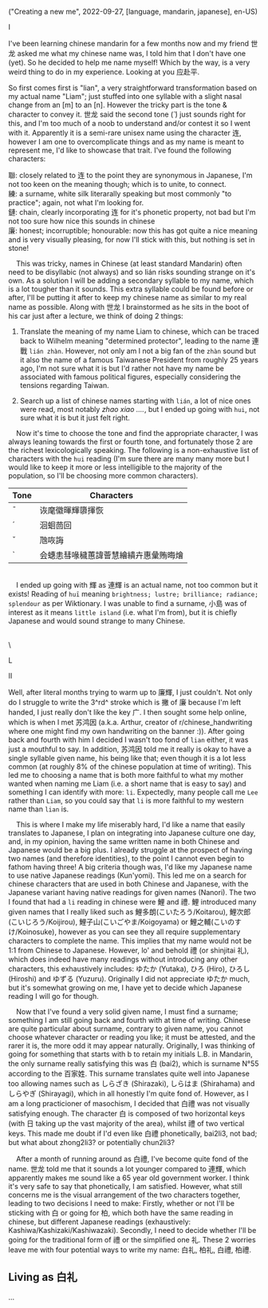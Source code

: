 ("Creating a new me", 2022-09-27, [language, mandarin, japanese], en-US)

<span class="chapter">I</span>

<span class="lettrine">I</span>'ve been learning chinese mandarin for a few months now and my friend 世龙 asked me what my chinese name was, I told him that I don't have one (yet). So he decided to help me name myself! Which by the way, is a very weird thing to do in my experience. Looking at you 应赴平.

So first comes first is "lian", a very straightforward transformation based on my actual name "Liam"; just stuffed into one syllable with a slight nasal change from an [m] to an [n]. However the tricky part is the tone & character to convey it. 世龙 said the second tone (́ ́) just sounds right for this, and I'm too much of a noob to understand and/or contest it so I went with it. Apparently it is a semi-rare unisex name using the character 连, however I am one to overcomplicate things and as my name is meant to represent me, I'd like to showcase that trait. I've found the following characters:

聯: closely related to 连 to the point they are synonymous in Japanese, I'm not too keen on the meaning though; which is to unite, to connect.\
練: a surname, white silk literarally speaking but most commonly "to practice"; again, not what I'm looking for.\
鏈: chain, clearly incorporating 连 for it's phonetic property, not bad but I'm not too sure how nice this sounds in chinese\
廉: honest; incorruptible; honourable: now this has got quite a nice meaning and is very visually pleasing, for now I'll stick with this, but nothing is set in stone!

    This was tricky, names in Chinese (at least standard Mandarin) often need to be disyllabic (not always) and so lián risks sounding strange on it's own. As a solution I will be adding a secondary syllable to my name, which is a lot tougher than it sounds. This extra syllable could be found before or after, I'll be putting it after to keep my chinese name as similar to my real name as possible. Along with 世龙 I brainstormed as he sits in the boot of his car just after a lecture, we think of doing 2 things:

1. Translate the meaning of my name Liam to chinese, which can be traced back to Wilhelm meaning "determined protector", leading to the name 連戰 `lián zhàn`. However, not only am I not a big fan of the `zhàn` sound but it also the name of a famous Taiwanese President from roughly 25 years ago, I'm not sure what it is but I'd rather not have my name be associated with famous political figures, especially considering the tensions regarding Taiwan.
	
2. Search up a list of chinese names starting with `lián`, a lot of nice ones were read, most notably *zhao xiao ....*, but I ended up going with `hui`, not sure what it is but it just felt right.

    Now it's time to choose the tone and find the appropriate character, I was always leaning towards the first or fourth tone, and fortunately those 2 are the richest lexicologically speaking. The following is a non-exhaustive list of characters with the `hui` reading (I'm sure there are many many more but I would like to keep it more or less intelligible to the majority of the population, so I'll be choosing more common characters).


| Tone | Characters   					|
|------|--------------------------------|
|  ¯   | 诙麾徽暉輝隳揮恢         			|
|  ´   | 洄蛔茴回                			|
|  ˇ   | 虺咴誨                  		|
|  `   | 会蟪恚彗喙穢蕙諱薈慧繪繢卉惠彙賄晦燴	|

\
    I ended up going with 輝 as 連輝 is an actual name, not too common but it exists! Reading of `huī` meaning `brightness; lustre; brilliance; radiance; splendour` as per Wiktionary. I was unable to find a surname, 小島 was of interest as it means `little island` (i.e. what I'm from), but it is chiefly Japanese and would sound strange to many Chinese.

\
\

<span class="divider">L</span>

<span class="chapter">II</span>

<span class="lettrine">W</span>ell, after literal months trying to warm up to 廉輝, I just couldn't. Not only do I struggle to write the 3^rd^ stroke which is 撇 of 廉 because I'm left handed, I just really don't like the key 广. I then sought some help online, which is when I met 苏鸿因 (a.k.a. Arthur, creator of r/chinese_handwriting where one might find my own handwriting on the banner :)). After going back and fourth with him I decided I wasn't too fond of `lian` either, it was just a mouthful to say. In addition, 苏鸿因 told me it really is okay to have a single syllable given name, his being like that; even though it is a lot less common (at roughly 8% of the chinese population at time of writing). This led me to choosing a name that is both more faithful to what my mother wanted when naming me Liam (i.e. a short name that is easy to say) and something I can identify with more: `li`. Expectedly, many people call me `Lee` rather than `Liam`, so you could say that `li` is more faithful to my western name than `lian` is. 

    This is where I make my life miserably hard, I'd like a name that easily translates to Japanese, I plan on integrating into Japanese culture one day, and, in my opinion, having the same written name in both Chinese and Japanese would be a big plus. I already struggle at the prospect of having two names (and therefore identities), to the point I cannot even begin to fathom having three! A big criteria though was, I'd like my Japanese name to use native Japanese readings (Kun'yomi). This led me on a search for chinese characters that are used in both Chinese and Japanese, with the Japanese variant having native readings for given names (Nanori). The two I found that had a `li` reading in chinese were 鯉 and 禮. 鯉 introduced many given names that I really liked such as 鯉多朗(こいたろう/Koitarou), 鯉次郎(こいじろう/Koijirou​), 鯉子山(こいごやま/Koigoyama​) or 鯉之輔(こいのすけ/Koinosuke), however as you can see they all require supplementary characters to complete the name. This implies that my name would not be 1:1 from Chinese to Japanese. However, lo' and behold 禮 (or shinjitai 礼), which does indeed have many readings without introducing any other characters, this exhaustively includes: ​ゆたか (Yutaka​), ひろ (Hiro), ひろし (Hiroshi) and ゆずる (Yuzuru). Originally I did not appreciate ​ゆたか much, but it's somewhat growing on me, I have yet to decide which Japanese reading I will go for though.

    Now that I've found a very solid given name, I must find a surname; something I am still going back and fourth with at time of writing. Chinese are quite particular about surname, contrary to given name, you cannot choose whatever character or reading you like; it must be attested, and the rarer it is, the more odd it may appear naturally. Originally, I was thinking of going for something that starts with b to retain my initials L.B. in Mandarin, the only surname really satisfying this was 白 (bai2), which is surname N°55 according to the 百家姓. This surname translates quite well into Japanese too allowing names such as しらざき (Shirazaki), しらはま (Shirahama) and しらやぎ (Shirayagi), which in all honestly I'm quite fond of. However, as I am a long practicioner of masochism, I decided that 白禮 was not visually satisfying enough. The character 白 is composed of two horizontal keys (with 日 taking up the vast majority of the area), whilst 禮 of two vertical keys. This made me doubt if I'd even like 白禮 phonetically, bai2li3, not bad; but what about zhong2li3? or potentially chun2li3? 

    After a month of running around as 白禮, I've become quite fond of the name. 世龙 told me that it sounds a lot younger compared to 連輝, which apparently makes me sound like a 65 year old government worker. I think it's very safe to say that phonetically, I am satisfied. However, what still concerns me is the visual arrangement of the two characters together, leading to two decisions I need to make: Firstly, whether or not I'll be sticking with 白 or going for 柏, which both have the same reading in chinese, but different Japanese readings (exhaustively: Kashiwa/Kashizaki/Kashiwazaki). Secondly, I need to decide whether I'll be going for the traditional form of 禮 or the simplified one 礼. These 2 worries leave me with four potential ways to write my name: 白礼, 柏礼, 白禮, 柏禮.

## Living as 白礼

...